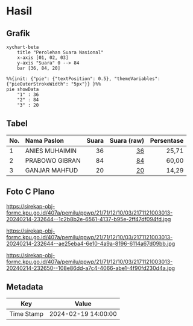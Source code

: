 # Hasil

## Grafik

```mermaid
xychart-beta
    title "Perolehan Suara Nasional"
    x-axis [01, 02, 03]
    y-axis "Suara" 0 --> 84
    bar [36, 84, 20]
```

```mermaid
%%{init: {"pie": {"textPosition": 0.5}, "themeVariables": {"pieOuterStrokeWidth": "5px"}} }%%
pie showData
    "1" : 36
    "2" : 84
    "3" : 20
```

## Tabel

| No. | Nama Paslon    | Suara | Suara (raw) | Persentase |
|:--- |:-------------- | -----:| -----------:| ----------:|
| 1   | ANIES MUHAIMIN | 36    | [36][p-1]   | 25,71      |
| 2   | PRABOWO GIBRAN | 84    | [84][p-2]   | 60,00      |
| 3   | GANJAR MAHFUD  | 20    | [20][p-3]   | 14,29      |


[p-1]: https://github.com/gigit-pemilu/pemilu-2024/blob/main/pilpres/hitung-suara/sub/21-kepulauan-riau/sub/71-kota-batam/sub/12-batu-aji/sub/1003-kibing/sub/013-tps/sub/paslon-1.txt
[p-2]: https://github.com/gigit-pemilu/pemilu-2024/blob/main/pilpres/hitung-suara/sub/21-kepulauan-riau/sub/71-kota-batam/sub/12-batu-aji/sub/1003-kibing/sub/013-tps/sub/paslon-2.txt
[p-3]: https://github.com/gigit-pemilu/pemilu-2024/blob/main/pilpres/hitung-suara/sub/21-kepulauan-riau/sub/71-kota-batam/sub/12-batu-aji/sub/1003-kibing/sub/013-tps/sub/paslon-3.txt

## Foto C Plano

https://sirekap-obj-formc.kpu.go.id/407a/pemilu/ppwp/21/71/12/10/03/2171121003013-20240214-232644--1c2b8b2e-6561-4137-b95e-2ff47df094fd.jpg

https://sirekap-obj-formc.kpu.go.id/407a/pemilu/ppwp/21/71/12/10/03/2171121003013-20240214-232644--ae25eba4-6e10-4a9a-8196-6114a67d09bb.jpg

https://sirekap-obj-formc.kpu.go.id/407a/pemilu/ppwp/21/71/12/10/03/2171121003013-20240214-232650--108e86dd-a7c4-4066-abe1-4f90fd230d4a.jpg


## Metadata

| Key        | Value               |
| ---------- | ------------------- |
| Time Stamp | 2024-02-19 14:00:00 |



